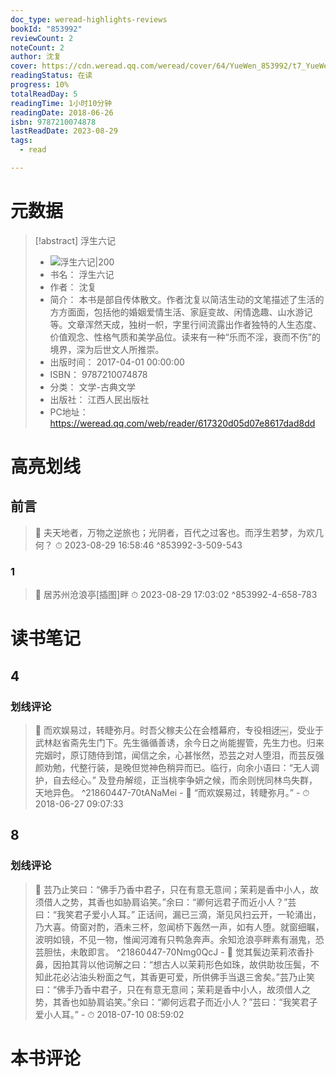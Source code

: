 ```yaml
---
doc_type: weread-highlights-reviews
bookId: "853992"
reviewCount: 2
noteCount: 2
author: 沈复
cover: https://cdn.weread.qq.com/weread/cover/64/YueWen_853992/t7_YueWen_853992.jpg
readingStatus: 在读
progress: 10%
totalReadDay: 5
readingTime: 1小时10分钟
readingDate: 2018-06-26
isbn: 9787210074878
lastReadDate: 2023-08-29
tags:
  - read

---
```

# 元数据
> [!abstract] 浮生六记
> - ![ 浮生六记|200](https://cdn.weread.qq.com/weread/cover/64/YueWen_853992/t7_YueWen_853992.jpg)
> - 书名： 浮生六记
> - 作者： 沈复
> - 简介： 本书是部自传体散文。作者沈复以简洁生动的文笔描述了生活的方方面面，包括他的婚姻爱情生活、家庭变故、闲情逸趣、山水游记等。文章浑然天成，独树一帜，字里行间流露出作者独特的人生态度、价值观念、性格气质和美学品位。读来有一种“乐而不淫，衰而不伤”的境界，深为后世文人所推崇。
> - 出版时间： 2017-04-01 00:00:00
> - ISBN： 9787210074878
> - 分类： 文学-古典文学
> - 出版社： 江西人民出版社
> - PC地址：https://weread.qq.com/web/reader/617320d05d07e8617dad8dd

# 高亮划线

## 前言

> 📌 夫天地者，万物之逆旅也；光阴者，百代之过客也。而浮生若梦，为欢几何？ 
> ⏱ 2023-08-29 16:58:46 ^853992-3-509-543

### 1

> 📌 居苏州沧浪亭[插图]畔 
> ⏱ 2023-08-29 17:03:02 ^853992-4-658-783

# 读书笔记

## 4

### 划线评论
> 📌 而欢娱易过，转睫弥月。时吾父稼夫公在会稽幕府，专役相迓￼，受业于武林赵省斋先生门下。先生循循善诱，余今日之尚能握管，先生力也。归来完姻时，原订随侍到馆，闻信之余，心甚怅然，恐芸之对人堕泪，而芸反强颜劝勉，代整行装，是晚但觉神色稍异而已。临行，向余小语曰：“无人调护，自去经心。”
及登舟解缆，正当桃李争妍之候，而余则恍同林鸟失群，天地异色。  ^21860447-70tANaMei
    - 💭 “而欢娱易过，转睫弥月。”
    - ⏱ 2018-06-27 09:07:33
   
## 8

### 划线评论
> 📌 芸乃止笑曰：“佛手乃香中君子，只在有意无意间；茉莉是香中小人，故须借人之势，其香也如胁肩谄笑。”余曰：“卿何远君子而近小人？”芸曰：“我笑君子爱小人耳。”
正话间，漏已三滴，渐见风扫云开，一轮涌出，乃大喜。倚窗对酌，酒未三杯，忽闻桥下轰然一声，如有人堕。就窗细瞩，波明如镜，不见一物，惟闻河滩有只鸭急奔声。余知沧浪亭畔素有溺鬼，恐芸胆怯，未敢即言。  ^21860447-70Nmg0QcJ
    - 💭 觉其鬓边茉莉浓香扑鼻，因拍其背以他词解之曰：“想古人以茉莉形色如珠，故供助妆压鬓，不知此花必沾油头粉面之气，其香更可爱，所供佛手当退三舍矣。”芸乃止笑曰：“佛手乃香中君子，只在有意无意间；茉莉是香中小人，故须借人之势，其香也如胁肩谄笑。”余曰：“卿何远君子而近小人？”芸曰：“我笑君子爱小人耳。”
    - ⏱ 2018-07-10 08:59:02
   
# 本书评论

